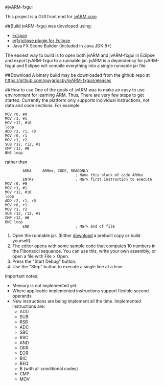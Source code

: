 #jvARM-fxgui

This project is a GUI front end for [jvARM core](https://github.com/guygrigsby/jvARM)

##Build
jvARM-fxgui was developed using:
* [Eclipse](https://eclipse.org/) 
* [e(fx)clipse plugin for Eclipse](https://www.eclipse.org/efxclipse/index.html)
* Java FX Scene Builder (Included in Java JDK 8+)

The easiest way to build is to open both jvARM and jvARM-fxgui in Eclipse and export jvARM-fxgui to a runnable jar. jvARM is a dependency for jvARM-fxgui and Eclipse will compile everything into a single runnable jar file.

##Download
A binary build may be downloaded from the github repo at https://github.com/guygrigsby/jvARM-fxgui/releases

##How to use
One of the goals of jvARM was to make an easy to use environment for learning ARM. Thus, There are very few steps to get started. Currently the platform only supports individual instructions, not data and code sections. For example
```assembly
MOV r0, #0
MOV r1, #1
MOV r12, #10
loop
ADD r2, r1, r0
MOV r0, r1
MOV r1, r2
SUB r12, r12, #1
CMP r12, #0
BNE loop
```
rather than
```assembly
        AREA     ARMex, CODE, READONLY
                                ; Name this block of code ARMex
        ENTRY                   ; Mark first instruction to execute
MOV r0, #0
MOV r1, #1
MOV r12, #10
loop
ADD r2, r1, r0
MOV r0, r1
MOV r1, r2
SUB r12, r12, #1
CMP r12, #0
BNE loop
        END                     ; Mark end of file
```
1. Open the runnable jar. (Either [download](https://github.com/guygrigsby/jvARM-fxgui/releases) a prebuilt copy or build yourself)
2. The editor opens with some sample code that computes 10 numbers in the Fibonacci sequence. You can use this, write your own assembly, or open a file with File > Open.
3. Press the "Start Debug" button.
4. Use the "Step" button to execute a single line at a time. 

Important notes:
* Memory is not implemented yet.
* Where applicable implemented instructions support flexible second operands
* New instructions are being implement all the time. Implemented instructions are:
  * ADD
  * SUB
  * RSB
  * ADC
  * SBC
  * RSC
  * AND
  * ORR
  * EOR
  * BIC
  * BEQ
  * B (with all conditional codes)
  * CMP
  * MOV
